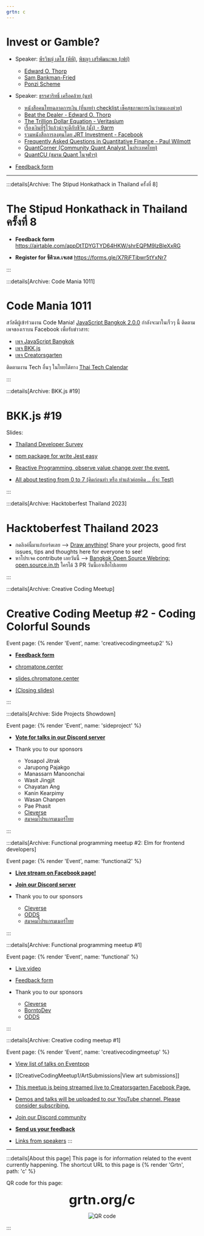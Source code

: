 ```yaml
---
grtn: c
---
```


# Invest or Gamble?

- Speaker: [พีรวิชญ์ เตโช (พีพี)](https://www.facebook.com/prim.pimlada), [พิชญา เสรีพัฒนะพล (เฟย์)](https://www.facebook.com/fay.pichaya.3)
  - [Edward O. Thorp](https://en.wikipedia.org/wiki/Edward_O._Thorp) 
  - [Sam Bankman-Fried](https://en.wikipedia.org/wiki/Sam_Bankman-Fried) 
  - [Ponzi Scheme](https://www.investopedia.com/terms/p/ponzischeme.asp#:~:text=A%20Ponzi%20scheme%20is%20an,returns%20earned%20by%20early%20investors.) 

- Speaker: [ธรรศวริทธิ์ เครือคล้าย  (นท)](https://www.facebook.com/touchvaritnote)
  - [หนังสือคนไทยฉลาดการเงิน (ที่นททำ checklist เช็คสุขภาพการเงินว่าตนเองห่วย)](https://www.naiin.com/product/detail/545699)
  - [Beat the Dealer - Edward O. Thorp](https://www.amazon.com/Beat-Dealer-Winning-Strategy-Twenty-One/dp/0394703103)
  - [The Trillion Dollar Equation - Veritasium](https://www.youtube.com/watch?v=A5w-dEgIU1M)
  - [เรื่องเงินที่รู้ไว้แล้วน่าจะดีกับชีวิต (มั้ง) - 9arm](https://www.youtube.com/watch?v=B-_Or8UPS88)
  - [รวมหนังสือการลงทุนโดย JRT Investment - Facebook](https://www.facebook.com/share/p/AKqvXfLT4a1RyT6F/?mibextid=oFDknk)
  - [Frequently Asked Questions in Quantitative Finance - Paul Wilmott](https://www.amazon.com/Frequently-Asked-Questions-Quantitative-Finance/dp/0470748753)
  - [QuantCorner (Community Quant Analyst ในประเทศไทย)](https://www.facebook.com/quantcornerthailand/) 
  - [QuantCU (ชมรม Quant ในจุฬาฯ)](https://quant-cu.github.io/)

- [Feedback form](https://docs.google.com/forms/d/e/1FAIpQLSe44oI_z3fBXaJDTQ55d6k1hmToOGbetwywqDYErtbyrFEktQ/viewform?usp=sf_link)

---

:::details[Archive: The Stipud Honkathack in Thailand ครั้งที่ 8]

# The Stipud Honkathack in Thailand ครั้งที่ 8

- **Feedback form** <https://airtable.com/appDtTDYGTYD64HKW/shrEQPM9lzBleXxRG>

- **Register for ซีคิวเค.เจเอส** <https://forms.gle/X7RjFTibwr5tYxNr7>

:::

:::details[Archive: Code Mania 1011]

# Code Mania 1011

สวัสดีผู้เข้าร่วมงาน Code Mania! [JavaScript Bangkok 2.0.0](https://javascriptbangkok.com/) กำลังจะมาในเร็วๆ นี้ ติดตามเพจของเราบน Facebook เพื่อรับข่าวสาร:

- [เพจ JavaScript Bangkok](https://www.facebook.com/javascriptbangkok)
- [เพจ BKK.js](https://www.facebook.com/bkkjs.community)
- [เพจ Creatorsgarten](https://www.facebook.com/creatorsgarten)

ติดตามงาน Tech อื่นๆ ในไทยได้ทาง [Thai Tech Calendar](https://th.techcal.dev/)

:::

:::details[Archive: BKK.js #19]

# BKK.js #19

Slides:

- [Thailand Developer Survey](https://docs.google.com/presentation/d/11rlLhgPE7bWd50ojoQW_xtSxhXdHgk8BRGyWRUaYCyI/edit?usp=drivesdk)

- [npm package for write Jest easy](https://bit.ly/47NUB4Z)

- [Reactive Programming, observe value change over the event.](https://www.canva.com/design/DAF6bm3NBkE/RjTRj9ldRMinL-oV0oCYXw/view?utm_content=DAF6bm3NBkE&utm_campaign=designshare&utm_medium=link&utm_source=editor)

- [All about testing from 0 to 7 (คิดก่อนทำ หรือ ทำแล้วค่อยคิด .. ที่จะ Test)](https://speakerdeck.com/up1/javascript-testing-every-day)

:::

:::details[Archive: Hacktoberfest Thailand 2023]

# Hacktoberfest Thailand 2023

- กดลิงค์นี้มาแก้บอร์ดเลย --> [Draw anything!](https://grtn.org/e/htbf2023/board) Share your projects, good first issues, tips and thoughts here for everyone to see!
- หาโปรเจค contribute เลยวันนี้ --> [Bangkok Open Source Webring: open.source.in.th](https://open.source.in.th) ใครได้ 3 PR วันนี้เอาเสื้อไปเลยยย

:::

:::details[Archive: Creative Coding Meetup]

# Creative Coding Meetup #2 - Coding Colorful Sounds

Event page: {% render 'Event', name: 'creativecodingmeetup2' %}

- [**Feedback form**](https://forms.gle/8SZfGsApQktq5Npy7)

- [chromatone.center](https://chromatone.center)

- [slides.chromatone.center](https://slides.chromatone.center)

- [(Closing slides)](https://docs.google.com/presentation/d/126fBX7Y_-309zoCwS1JWJ9um8R5UsLQxqFYu961_jNM/edit#slide=id.p)

:::

:::details[Archive: Side Projects Showdown]

Event page: {% render 'Event', name: 'sideproject' %}

- [**Vote for talks in our Discord server**](https://grtn.org/dc)

- Thank you to our sponsors
  - Yosapol Jitrak
  - Jarupong Pajakgo
  - Manassarn Manoonchai
  - Wasit Jingjit
  - Chayatan Ang
  - Kanin Kearpimy
  - Wasan Chanpen
  - Pae Phasit
  - [Cleverse](https://cleverse.com/)
  - [สมาคมโปรแกรมเมอร์ไทย](https://www.facebook.com/ThaiProgrammerSociety)

:::

:::details[Archive: Functional programming meetup #2: Elm for frontend developers]

Event page: {% render 'Event', name: 'functional2' %}

- [**Live stream on Facebook page!**](https://www.facebook.com/creatorsgarten/videos/292021870055011/)

- [**Join our Discord server**](https://grtn.org/dc)

- Thank you to our sponsors

   - [Cleverse](https://cleverse.com/)
   - [ODDS](https://medium.com/odds-team)
   - [สมาคมโปรแกรมเมอร์ไทย](https://www.facebook.com/ThaiProgrammerSociety)

:::

:::details[Archive: Functional programming meetup #1]

Event page: {% render 'Event', name: 'functional' %}

- [Live video](https://www.facebook.com/creatorsgarten/videos/973668987143376/)

- [Feedback form](https://forms.gle/KyrbE48WkmsneGdk6)

- Thank you to our sponsors

   - [Cleverse](https://cleverse.com/)
   - [BorntoDev](https://www.borntodev.com/)
   - [ODDS](https://medium.com/odds-team)

:::

:::details[Archive: Creative coding meetup #1]

Event page: {% render 'Event', name: 'creativecodingmeetup' %}

- [View list of talks on Eventpop](https://www.eventpop.me/e/14949/creative-coding-meetup)

- [[CreativeCodingMeetup1/ArtSubmissions|View art submissions]]

- [This meetup is being streamed live to Creatorsgarten Facebook Page.](https://grtn.org/fb)

- [Demos and talks will be uploaded to our YouTube channel. Please consider subscribing.](https://grtn.org/yt)

- [Join our Discord community](https://grtn.org/dc)

- [**Send us your feedback**](https://forms.gle/fw5r22fDEQSxAbLx6)

- [Links from speakers](https://docs.google.com/document/d/1Thn5DlctsLyH_EijePnBeOq9nynv8EH3eESSsV4BK1g/edit)
:::

---

:::details[About this page]
This page is for information related to the event currently happening. The shortcut URL to this page is {% render 'Grtn', path: 'c' %}

QR code for this page:

<p style="text-align:center"><span style="font-size:2.5em"><strong>grtn.org/c</strong></span></p>

<p style="text-align:center"><img src="https://user-images.githubusercontent.com/193136/235849308-a3260282-b1f2-402b-a8eb-bfd4ab73a479.png" alt="QR code" style="max-width: 480px; margin: 0 auto"></p>
:::

